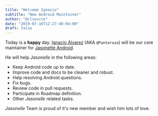 ```yaml
---
title: "Welcome Ignacio"
subtitle: "New Android Maintainer"
author: "@clsource"
date: "2019-07-16T12:27:40-04:00"
draft: false
---
```


Today is a **happy** day. [Ignacio Álvarez](https://github.com/panterozo) (AKA `@Panterozo`) will be our core maintainer for [Jasonette Android](https://github.com/jasonelle/jasonette-android/).

He will help *Jasonelle* in the following areas:

- Keep Android code up to date.
- Improve code and docs to be cleaner and robust.
- Help resolving Android questions.
- Fix bugs.
- Review code in pull requests.
- Participate in Roadmap definition.
- Other *Jasonelle* related tasks.

*Jasonelle* Team is proud of it's new member and wish him lots of love.